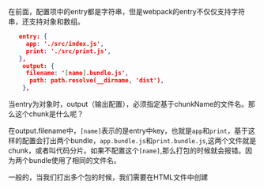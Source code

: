 在前面，配置项中的entry都是字符串，但是webpack的entry不仅仅支持字符串，还支持对象和数组。

```json
   entry: {
     app: './src/index.js',
     print: './src/print.js',
   },
    output: {
     filename: '[name].bundle.js',
      path: path.resolve(__dirname, 'dist'),
    },
```

当entry为对象时，output（输出配置），必须指定基于chunkName的文件名。那么这个chunk是什么呢？

在output.filename中，`[name]`表示的是entry中key，也就是`app`和`print`，基于这样的配置会打出两个bundle，`app.bundle.js`和`print.bundle.js`,这两个文件就是chunk，或者叫代码分片。如果不配置这个`[name]`,那么打包的时候就会报错。因为两个bundle使用了相同的文件名。

一般的，当我们打出多个包的时候，我们需要在HTML文件中创建<script>标签引入它们。但是如果我在打出来的包的包名中添加了hash值的话，每次打出来的包名字都不一样，那我没打一次包就要修改一次HTML，这样未免太麻烦了。这个时候我们可以通过Plugin来帮助我们做这件事。

#### HtmlWebpackPlugin

这个插件可以帮助我们在HTML文件中引入打出来的包，在我们修改了entry的入口名后，重新打包之后HTML里面引入的bundle名也会相应的修改。

下面来看看怎么使用这个插件：

安装

```shell
npm install --save-dev html-webpack-plugin
```

webpack.config.js 

```diff
 const path = require('path');
+ const HtmlWebpackPlugin = require('html-webpack-plugin');

  module.exports = {
    entry: {
      app: './src/index.js',
      print: './src/print.js',
    },
+   plugins: [
+     new HtmlWebpackPlugin({
+       title: 'Output Management',
+     }),
+   ],
    output: {
      filename: '[name].bundle.js',
      path: path.resolve(__dirname, 'dist'),
    },
  };
```

HtmlWebpackPlugin这个插件会生成新的HTML文件，如果dist文件夹中原来有一个HTML，那么旧的就会被覆盖掉。





#### 清理/dist文件夹

在多次打包之后，dist文件夹可能会变得越来越拥挤，因为每次打包可能会生成一些新的文件，而你也不清楚是不是每个文件都用。现在有个插件可以在打包之前，把之前的文件都清理掉。

这个插件叫CleanWebpackPlugin

```shell
npm install --save-dev clean-webpack-plugin
```

webpack.config.js

```diff
  const path = require('path');
  const HtmlWebpackPlugin = require('html-webpack-plugin');
+ const { CleanWebpackPlugin } = require('clean-webpack-plugin');

  module.exports = {
    entry: {
      app: './src/index.js',
      print: './src/print.js',
    },
    plugins: [
+     new CleanWebpackPlugin(),
      new HtmlWebpackPlugin({
        title: 'Output Management',
      }),
    ],
    output: {
      filename: '[name].bundle.js',
      path: path.resolve(__dirname, 'dist'),
    },
  };
```

现在再去打包的时候，你会发现，dist文件夹里面只有这次build生成的文件了。